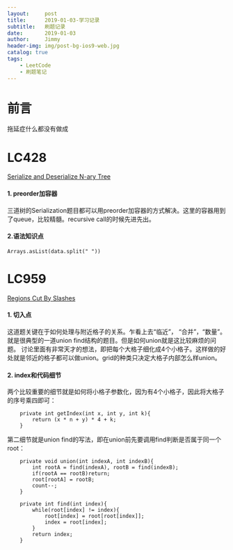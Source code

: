 ```yaml
---
layout:     post
title:      2019-01-03-学习记录
subtitle:   刷题记录
date:       2019-01-03
author:     Jimmy
header-img: img/post-bg-ios9-web.jpg
catalog: true
tags:
    - LeetCode
    - 刷题笔记
---
```


# 前言
拖延症什么都没有做成


# LC428
[Serialize and Deserialize N-ary Tree](https://leetcode.com/problems/serialize-and-deserialize-n-ary-tree/)
#### 1. preorder加容器
三道树的Serialization题目都可以用preorder加容器的方式解决。这里的容器用到了queue，比较精髓。recursive call的时候先进先出。

#### 2.语法知识点

```
Arrays.asList(data.split(" "))
```

# LC959

[Regions Cut By Slashes](https://leetcode.com/problems/regions-cut-by-slashes/)
#### 1. 切入点
这道题关键在于如何处理与附近格子的关系。乍看上去“临近”， “合并”，“数量”。就是很典型的一道union find结构的题目。但是如何union就是这比较麻烦的问题。
讨论里面有非常天才的想法，即把每个大格子细化成4个小格子。这样做的好处就是邻近的格子都可以做union。grid的种类只决定大格子内部怎么样union。

#### 2. index和代码细节
两个比较重要的细节就是如何将小格子参数化，因为有4个小格子，因此将大格子的序号乘四即可：

```
    private int getIndex(int x, int y, int k){
        return (x * n + y) * 4 + k;
    }
```

第二细节就是union find的写法，即在union前先要调用find判断是否属于同一个root：

```
    private void union(int indexA, int indexB){
        int rootA = find(indexA), rootB = find(indexB);
        if(rootA == rootB)return;
        root[rootA] = rootB;
        count--;
    }
    
    private int find(int index){
        while(root[index] != index){
            root[index] = root[root[index]];
            index = root[index];
        }
        return index;
    }
```